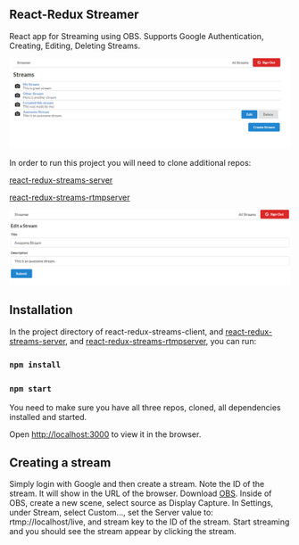 ## React-Redux Streamer

React app for Streaming using OBS. Supports Google Authentication, Creating, Editing, Deleting Streams.

![Screenshot 1](https://github.com/andreysaf/react-redux-streams-client/raw/master/screenshots/screen1.PNG)

In order to run this project you will need to clone additional repos:

[react-redux-streams-server](https://github.com/andreysaf/react-redux-streams-server)


[react-redux-streams-rtmpserver](https://github.com/andreysaf/react-redux-streams-rtmpserver)

![Screenshot 2](https://github.com/andreysaf/react-redux-streams-client/raw/master/screenshots/screen2.PNG)

## Installation

In the project directory of react-redux-streams-client, and [react-redux-streams-server](https://github.com/andreysaf/react-redux-streams-server), and [react-redux-streams-rtmpserver](https://github.com/andreysaf/react-redux-streams-rtmpserver), you can run:

### `npm install`

### `npm start`

You need to make sure you have all three repos, cloned, all dependencies installed and started.

Open [http://localhost:3000](http://localhost:3000) to view it in the browser.

## Creating a stream

Simply login with Google and then create a stream. Note the ID of the stream. It will show in the URL of the browser. Download [OBS](https://obsproject.com). Inside of OBS, create a new scene, select source as Display Capture. In Settings, under Stream, select Custom..., set the Server value to: rtmp://localhost/live, and stream key to the ID of the stream. Start streaming and you should see the stream appear by clicking the stream.



